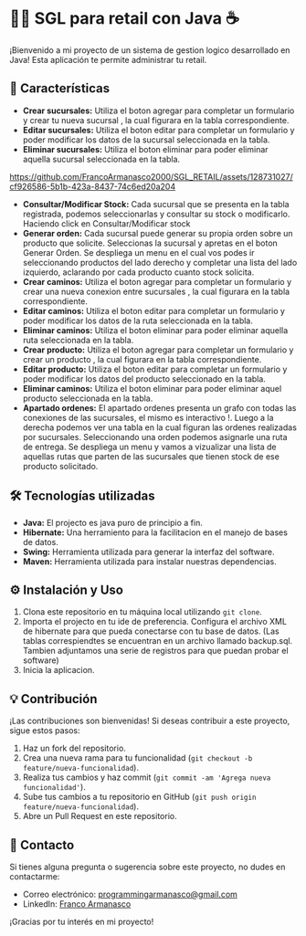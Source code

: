 # 👨‍💻 SGL para retail con Java ☕

¡Bienvenido a mi proyecto de un sistema de gestion logico desarrollado en Java! Esta aplicación te permite administrar tu retail.

## 🎨 Características

- **Crear sucursales:** Utiliza el boton agregar para completar un formulario y crear tu nueva sucursal , la cual figurara en la tabla correspondiente.
- **Editar sucursales:** Utiliza el boton editar para completar un formulario y poder modificar los datos de la sucursal seleccionada en la tabla.
- **Eliminar sucursales:** Utiliza el boton eliminar para poder eliminar aquella sucursal seleccionada en la tabla.

https://github.com/FrancoArmanasco2000/SGL_RETAIL/assets/128731027/cf926586-5b1b-423a-8437-74c6ed20a204

- **Consultar/Modificar Stock:** Cada sucursal que se presenta en la tabla registrada, podemos seleccionarlas y consultar su stock o modificarlo. Haciendo click en Consultar/Modificar stock
- **Generar orden:** Cada sucursal puede generar su propia orden sobre un producto que solicite. Seleccionas la sucursal y apretas en el boton Generar Orden. Se despliega un menu en el cual vos podes ir seleccionando productos del lado derecho y completar una lista del lado izquierdo, aclarando por cada producto cuanto stock solicita.
- **Crear caminos:** Utiliza el boton agregar para completar un formulario y crear una nueva conexion entre sucursales , la cual figurara en la tabla correspondiente.
- **Editar caminos:** Utiliza el boton editar para completar un formulario y poder modificar los datos de la ruta seleccionada en la tabla.
- **Eliminar caminos:** Utiliza el boton eliminar para poder eliminar aquella ruta seleccionada en la tabla.
- **Crear producto:** Utiliza el boton agregar para completar un formulario y crear un producto , la cual figurara en la tabla correspondiente.
- **Editar producto:** Utiliza el boton editar para completar un formulario y poder modificar los datos del producto seleccionado en la tabla.
- **Eliminar caminos:** Utiliza el boton eliminar para poder eliminar aquel producto seleccionada en la tabla.
- **Apartado ordenes:** El apartado ordenes presenta un grafo con todas las conexiones de las sucursales, el mismo es interactivo !. Luego a la derecha podemos ver una tabla en la cual figuran las ordenes realizadas por sucursales. Seleccionando una orden podemos asignarle una ruta de entrega. Se despliega un menu y vamos a vizualizar una lista de aquellas rutas que parten de las sucursales que tienen stock de ese producto solicitado. 

## 🛠️ Tecnologías utilizadas

- **Java:** El projecto es java puro de principio a fin.
- **Hibernate:** Una herramiento para la facilitacion en el manejo de bases de datos.
- **Swing:** Herramienta utilizada para generar la interfaz del software.
- **Maven:** Herramienta utilizada para instalar nuestras dependencias.

## ⚙️ Instalación y Uso

1. Clona este repositorio en tu máquina local utilizando `git clone`.
2. Importa el projecto en tu ide de preferencia. Configura el archivo XML de hibernate para que pueda conectarse con tu base de datos. (Las tablas correspiendtes se encuentran en un archivo llamado backup.sql. Tambien adjuntamos una serie de registros para que puedan probar el software)
3. Inicia la aplicacion.


## 💡 Contribución

¡Las contribuciones son bienvenidas! Si deseas contribuir a este proyecto, sigue estos pasos:

1. Haz un fork del repositorio.
2. Crea una nueva rama para tu funcionalidad (`git checkout -b feature/nueva-funcionalidad`).
3. Realiza tus cambios y haz commit (`git commit -am 'Agrega nueva funcionalidad'`).
4. Sube tus cambios a tu repositorio en GitHub (`git push origin feature/nueva-funcionalidad`).
5. Abre un Pull Request en este repositorio.

## 📧 Contacto

Si tienes alguna pregunta o sugerencia sobre este proyecto, no dudes en contactarme:

- Correo electrónico: programmingarmanasco@gmail.com
- LinkedIn: [Franco Armanasco](https://www.linkedin.com/in/francoarmanasco/)

¡Gracias por tu interés en mi proyecto!


